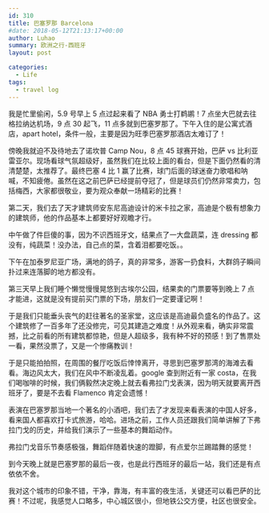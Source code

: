 ```yaml
---
id: 310
title: 巴塞罗那 Barcelona
#date: 2018-05-12T21:13:17+00:00
author: Luhao
summary: 欧洲之行-西班牙
layout: post

categories:
  - Life
tags:
  - travel log
---
```


我是忙里偷闲，5.9 号早上 5 点过起来看了 NBA 勇士打鹈鹕！7 点坐大巴就去往格拉纳达机场，9 点 30 起飞，11 点多就到巴塞罗那了。下午入住的是公寓式酒店，apart hotel，条件一般，主要是因为旺季巴塞罗那酒店太难订了！

傍晚我就迫不及待地去了诺坎普 Camp Nou，8 点 45 球赛开始，巴萨 vs 比利亚雷亚尔。现场看球气氛超级好，虽然我们在比较上面的看台，但是下面仍然看的清清楚楚，太推荐了。最终巴塞 4 比 1 赢了比赛，球门后面的球迷奋力歌唱和呐喊，不知疲倦。虽然在这之前巴萨已经提前夺冠了，但是球员们仍然非常卖力，包括梅西，大家都很敬业，要为观众奉献一场精彩的比赛！

第二天，我们去了天才建筑师安东尼高迪设计的米卡拉之家，高迪是个极有想象力的建筑师，他的作品基本上都要好好观瞻才行。

中午做了件巨傻的事，因为不识西班牙文，结果点了一大盘蔬菜，连 dressing 都没有，纯蔬菜！没办法，自己点的菜，含着泪都要吃饭。。

下午在加泰罗尼亚广场，满地的鸽子，真的非常多，游客一扔食料，大群鸽子瞬间扑过来连落脚的地方都没有。

第三天早上我们睡个懒觉慢慢晃悠到古埃尔公园，结果卖的门票要等到晚上 7 点才能进，这就是没有提前买门票的下场，朋友们一定要谨记啊！

于是我们只能垂头丧气的赶往著名的圣家堂，这应该是高迪最负盛名的作品了。这个建筑修了一百多年了还没修完，可见其建造之难度！从外观来看，确实非常震撼，比之前看的所有建筑都惊艳，但是人超级多，我有种不好的预感！到了售票处一看，果然没票了，又是一个惨痛教训！

于是只能拍拍照，在周围的餐厅吃饭后悻悻离开，寻思到巴塞罗那湾的海滩去看看。海边风太大，我们在风中不断凌乱着。google 查到附近有一家 costa，在我们喝咖啡的时候，我们俩毅然决定晚上就去看弗拉门戈表演，因为明天就要离开西班牙了，要是不去看 Flamenco 肯定会遗憾！

表演在巴塞罗那当地一个著名的小酒吧，我们去了才发现来看表演的中国人好多，看来国人都喜欢打卡式旅游，哈哈。进场之前，工作人员还跟我们简单讲解了下弗拉门戈的历史，并给我们演示了一些基本的舞蹈动作。

弗拉门戈音乐节奏感极强，舞蹈伴随着快速的蹬脚，有点爱尔兰踢踏舞的感觉！

到今天晚上就是巴塞罗那的最后一夜，也是此行西班牙的最后一站，我们还是有点依依不舍。

我对这个城市的印象不错，干净，靠海，有丰富的夜生活，关键还可以看巴萨的比赛！不过呢，我感觉人口略多，中心城区很小，但地铁公交方便，社区也很安全。

